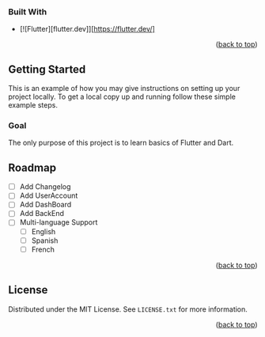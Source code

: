 ### Built With
* [![Flutter][flutter.dev]][https://flutter.dev/]

<p align="right">(<a href="#readme-top">back to top</a>)</p>

## Getting Started

This is an example of how you may give instructions on setting up your project locally.
To get a local copy up and running follow these simple example steps.

### Goal

The only purpose of this project is to learn basics of Flutter and Dart.

<!-- ROADMAP -->
## Roadmap

- [ ] Add Changelog
- [ ] Add UserAccount
- [ ] Add DashBoard
- [ ] Add BackEnd
- [ ] Multi-language Support
    - [ ] English
    - [ ] Spanish
    - [ ] French
    
<p align="right">(<a href="#readme-top">back to top</a>)</p>

## License

Distributed under the MIT License. See `LICENSE.txt` for more information.

<p align="right">(<a href="#readme-top">back to top</a>)</p>